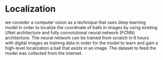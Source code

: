 # Localization
we consider a computer vision as a technique that uses deep learning model in order to localize the coordinate of balls in images by using existing UNet architecture and fully convolutional neural network (FCNN) architecture. The neural network can be trained from scratch in 6 hours with digital images as training data in order for the model to learn and gain a high-level localization a ball that exists in an image. The dataset to feed the model was collected from the internet. 
